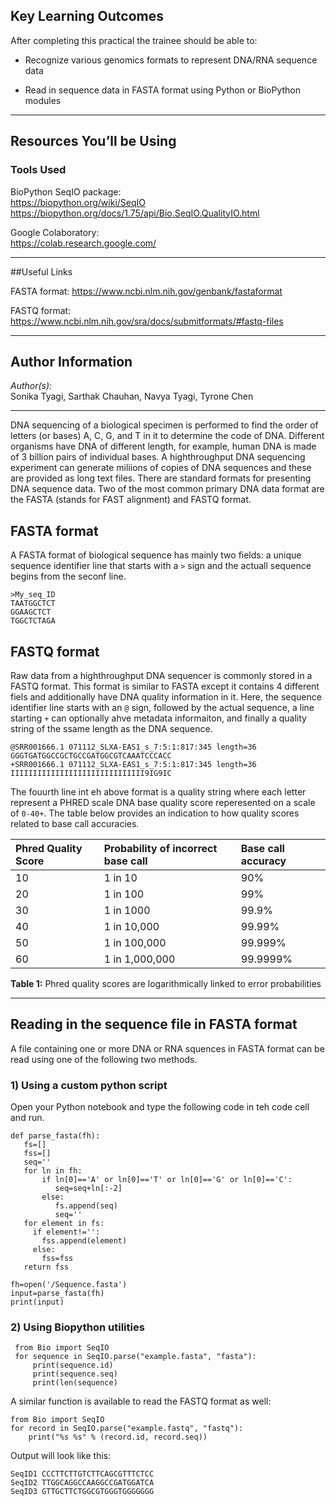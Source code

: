 ## Key Learning Outcomes

After completing this practical the trainee should be able to:

-  Recognize various genomics formats to represent DNA/RNA sequence data 

-  Read in sequence data in FASTA format using Python or BioPython modules 

***
## Resources You’ll be Using

### Tools Used

BioPython SeqIO package:  
https://biopython.org/wiki/SeqIO
https://biopython.org/docs/1.75/api/Bio.SeqIO.QualityIO.html

Google Colaboratory:  
https://colab.research.google.com/
***
##Useful Links

FASTA format: 
https://www.ncbi.nlm.nih.gov/genbank/fastaformat

FASTQ format: 
https://www.ncbi.nlm.nih.gov/sra/docs/submitformats/#fastq-files


***
## Author Information

*Author(s):*    
Sonika Tyagi, Sarthak Chauhan, Navya Tyagi, Tyrone Chen

***

DNA sequencing of a biological specimen is performed to find the order of letters (or bases) A, C, G, and T in it to determine the code of DNA. Different organisms have DNA of different length, for example, human DNA is made of 3 billion pairs of individual bases. A highthroughput DNA sequencing experiment can generate miliions of copies of DNA sequences and these are provided as long text files. There are standard formats for presenting DNA sequence data. Two of the most common primary DNA data format are the FASTA (stands for FAST alignment) and FASTQ format.

## FASTA format 

A FASTA format of biological sequence has mainly two fields: a unique sequence identifier line that starts with a `>` sign and the actuall sequence begins from the seconf line.

```
>My_seq_ID
TAATGGCTCT
GGAAGCTCT
TGGCTCTAGA
```

## FASTQ format

Raw data from a highthroughput DNA sequencer is commonly stored in a FASTQ format. This format is similar to FASTA except it contains 4 different fiels and additionally have DNA quality information in it. Here, the sequence identifier line starts with an `@` sign, followed by the actual sequence, a line starting `+` can optionally ahve metadata informaiton, and finally a quality string of the ssame length as the DNA sequence.

```
@SRR001666.1 071112_SLXA-EAS1_s_7:5:1:817:345 length=36
GGGTGATGGCCGCTGCCGATGGCGTCAAATCCCACC
+SRR001666.1 071112_SLXA-EAS1_s_7:5:1:817:345 length=36
IIIIIIIIIIIIIIIIIIIIIIIIIIIIII9IG9IC
```

The fouurth line int eh above format is a quality string where each letter represent a PHRED scale DNA base quality score reperesented on a scale of `0-40+`. 
The table below provides an indication to how quality scores related to base call accuracies.

|Phred Quality Score|	Probability of incorrect base call| Base call accuracy|
|:----------------|:-----------------------|:------|
|10|	1 in 10	|90%|
|20|	1 in 100|	99%|
|30|	1 in 1000|	99.9%|
|40|	1 in 10,000|	99.99%|
|50|	1 in 100,000|	99.999%|
|60|	1 in 1,000,000|	99.9999%|


**Table 1:** Phred quality scores are logarithmically linked to error probabilities

***
## Reading in the sequence file in FASTA format 

A file containing one or more DNA or RNA squences in FASTA format can be read using one of the following two methods. 

### 1) Using a custom python script

Open your Python notebook and type the following code in teh code cell and run.

    def parse_fasta(fh):
       fs=[]
       fss=[]
       seq=''
       for ln in fh:
           if ln[0]=='A' or ln[0]=='T' or ln[0]=='G' or ln[0]=='C':
              seq=seq+ln[:-2]
           else:
              fs.append(seq)
              seq=''
       for element in fs:
         if element!='':
           fss.append(element)
         else:
           fss=fss
       return fss
 
    fh=open('/Sequence.fasta')
    input=parse_fasta(fh)
    print(input)


### 2) Using Biopython utilities

``` 
 from Bio import SeqIO
 for sequence in SeqIO.parse("example.fasta", "fasta"):
     print(sequence.id)
     print(sequence.seq)
     print(len(sequence)
```

A similar function is available to read the FASTQ format as well:

```
from Bio import SeqIO
for record in SeqIO.parse("example.fastq", "fastq"):
    print("%s %s" % (record.id, record.seq))
```
Output will look like this:
```
SeqID1 CCCTTCTTGTCTTCAGCGTTTCTCC
SeqID2 TTGGCAGGCCAAGGCCGATGGATCA
SeqID3 GTTGCTTCTGGCGTGGGTGGGGGGG
```
